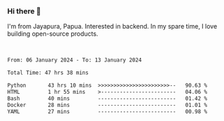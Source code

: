 ### Hi there 👋

I'm from Jayapura, Papua. Interested in backend. In my spare time, I love building open-source products.

<br>

 
 <!--START_SECTION:waka-->

```txt
From: 06 January 2024 - To: 13 January 2024

Total Time: 47 hrs 38 mins

Python       43 hrs 10 mins  >>>>>>>>>>>>>>>>>>>>>>>--   90.63 %
HTML         1 hr 55 mins    >------------------------   04.06 %
Bash         40 mins         -------------------------   01.42 %
Docker       28 mins         -------------------------   01.01 %
YAML         27 mins         -------------------------   00.98 %
```

<!--END_SECTION:waka-->
